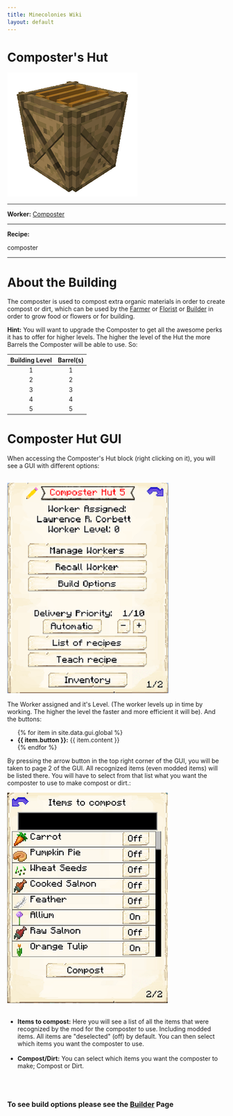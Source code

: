 ```yaml
---
title: Minecolonies Wiki
layout: default
---
```

# Composter's Hut
<div class="infobox box text-center">
    <img src="../../assets/images/buildings/composter.png" alt="Composter's Hut" />
    <hr />
    <div class="row section-text text-left">
        <div class="col">
        <p><strong>Worker:</strong> <a href="../workers/composter">Composter</a></p>
        </div>
    </div>
    <hr />
    <div class="row section-text text-left">
        <div class="col">
        <p><strong>Recipe:</strong> 
        </div>
    </div>
    <recipe>composter</recipe>
    
</div>
<hr />

# About the Building

The composter is used to compost extra organic materials in order to create compost or dirt, which can be used by the [Farmer](../../source/worker/farmer) or [Florist](../../source/worker/florist) or [Builder](../../source/worker/builder) in order to grow food or flowers or for building. 

**Hint:** You will want to upgrade the Composter to get all the awesome perks it has to offer for higher levels. The higher the level of the Hut the more Barrels the Composter will be able to use. So:


| Building Level | Barrel(s) |
| :-----: | :-----: |
| 1 | 1 |
| 2 | 2 |
| 3 | 3 |
| 4 | 4 |
| 5 | 5 |


# Composter Hut GUI

When accessing the Composter's Hut block (right clicking on it), you will see a GUI with different options:

<br>
<div class="row">
  <div class="col-sm-12 col-md">
    <img src="../../assets/images/gui/compostergui1.png" class="img-fluid mx-auto" alt="Composter GUI">
  </div>
  <div class="col-sm-12 col-md">
    <p>The Worker assigned and it's Level. (The worker levels up in time by working. The higher the level the faster and more efficient it will be). And the buttons:</p>
    <ul>
      {% for item in site.data.gui.global %}
        <li><strong>{{ item.button }}:</strong> {{ item.content }}</li>
      {% endfor %}
    </ul>
  </div>
</div>


By pressing the arrow button in the top right corner of the GUI, you will be taken to page 2 of the GUI. All recognized items (even modded items) will be listed there. You will have to select from that list what you want the composter to use to make compost or dirt.:

<div class="row">
  <div class="col-sm-12 col-md">
    <img src="../../assets/images/gui/compostergui2.png" class="img-fluid mx-auto" alt="Composter GUI 2">
  </div>
  <div class="col-sm-12 col-md">
    <ul><br>
      <li><strong>Items to compost:</strong> Here you will see a list of all the items that were recognized by the mod for the composter to use. Including modded items. All items are "deselected" (off) by default. You can then select which items you want the composter to use. </li><br>
     <li><strong>Compost/Dirt:</strong> You can select which items you want the composter to make; Compost or Dirt. </li>
    </ul>
  </div>
</div>
<br>  
  <br>
  
### **To see build options please see the [Builder](../../source/workers/builder) Page**  
